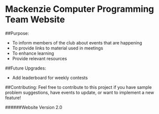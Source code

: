 # Mackenzie Computer Programming Team Website

##Purpose:
* To inform members of the club about events that are happening
* To provide links to material used in meetings
* To enhance learning
* Provide relevant resources

##Future Upgrades:
* Add leaderboard for weekly contests

##Contributing:
Feel free to contribute to this project if you have sample problem suggestions, have events to update, or want to implement a new feature!

######Website Version 2.0